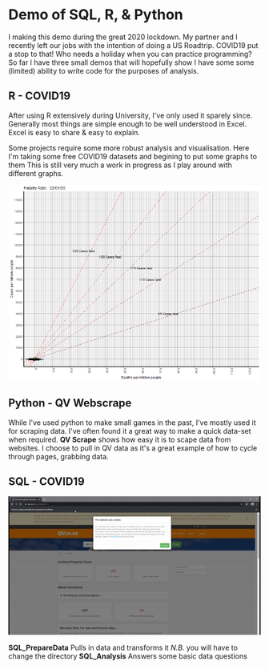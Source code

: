 # Demo of SQL, R, & Python 
I making this demo during the great 2020 lockdown. My partner and I recently left our jobs with the intention of doing a US Roadtrip.  COVID19 put a stop to that! 
Who needs a holiday when you can practice programming? So far I have three small demos that will hopefully show I have some some (limited) ability to write code for the purposes of analysis. 


## R - COVID19
After using R extensively during University, I've only used it sparely since. 
Generally most things are simple enough to be well understood in Excel. Excel is easy to share & easy to explain. 

Some projects require some more robust analysis and visualisation. Here I'm taking some free COVID19 datasets and begining to put some graphs to them
This is still very much a work in progress as I play around with different graphs. 

![Gif](https://raw.githubusercontent.com/michaelhawley/Demo/master/R/graphs/CovidGif.gif)

## Python - QV Webscrape
While I've used python to make small games in the past, I've mostly used it for scraping data.
I've often found it a great way to make a quick data-set when required. 
  **QV Scrape** shows how easy it is to scape data from websites. I choose to pull in QV data as it's a great example of how to cycle through pages, grabbing data. 
  

## SQL - COVID19
![Gif](https://raw.githubusercontent.com/michaelhawley/Demo/master/Python/ExampleDownload.gif)

**SQL_PrepareData** Pulls in data and transforms it
  *N.B.* you will have to change the directory
   **SQL_Analysis** Answers some basic data questions


